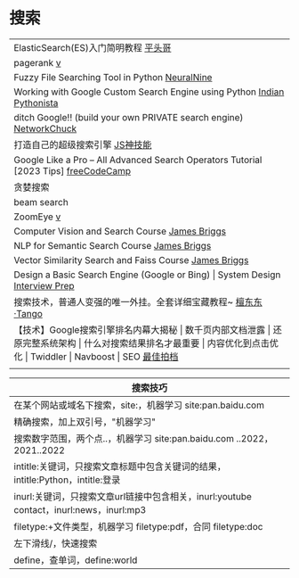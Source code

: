 # 搜索

|                                                                                                                                                                 |
| --------------------------------------------------------------------------------------------------------------------------------------------------------------- |
| ElasticSearch(ES)入门简明教程 [平头哥](https://www.youtube.com/playlist?list=PLg5ULjirtivu6ovHBnxp5sayC3F6Q6UNU)                                                         |
| pagerank [v](https://www.youtube.com/watch?v=OErjTY1EHGM\&list=PL9nxfq1tlKKnvvdiM1HUD5IyPxdttKcPB\&index=2)                                                     |
| Fuzzy File Searching Tool in Python [NeuralNine](https://www.youtube.com/watch?v=WNFBLi6CaTM)                                                                   |
| Working with Google Custom Search Engine using Python [Indian Pythonista](https://www.youtube.com/watch?v=IBhdLRheKyM)                                          |
| ditch Google!! (build your own PRIVATE search engine) [NetworkChuck](https://www.youtube.com/watch?v=ifT6npY39Dw)                                               |
| 打造自己的超级搜索引擎 [JS神技能](https://www.youtube.com/watch?v=e4S12pjMp8I)                                                                                                |
| Google Like a Pro – All Advanced Search Operators Tutorial \[2023 Tips] [freeCodeCamp](https://www.youtube.com/watch?v=BRiNw490Eq0)                             |
| 贪婪搜索                                                                                                                                                            |
| beam search                                                                                                                                                     |
| ZoomEye [v](https://www.youtube.com/watch?v=K9cM0BEdlZ4)                                                                                                        |
| Computer Vision and Search Course [James Briggs](https://www.youtube.com/playlist?list=PLIUOU7oqGTLhF5CrFLaAWKuA0LoFWtpQj)                                      |
| NLP for Semantic Search Course [James Briggs](https://www.youtube.com/playlist?list=PLIUOU7oqGTLgz-BI8bNMVGwQxIMuQddJO)                                         |
| Vector Similarity Search and Faiss Course [James Briggs](https://www.youtube.com/playlist?list=PLIUOU7oqGTLhlWpTz4NnuT3FekouIVlqc)                              |
| Design a Basic Search Engine (Google or Bing) \| System Design [Interview Prep](https://www.youtube.com/watch?v=0LTXCcVRQi0)                                    |
| 搜索技术，普通人变强的唯一外挂。全套详细宝藏教程\~ [檀东东·Tango](https://www.youtube.com/watch?v=tiN6T1LewmQ)                                                                             |
| 【技术】Google搜索引擎排名内幕大揭秘 \| 数千页内部文档泄露 \| 还原完整系统架构 \| 什么对搜索结果排名才最重要 \| 内容优化到点击优化 \| Twiddler \| Navboost \| SEO [最佳拍档](https://www.youtube.com/watch?v=P7g6tFDw70c) |
|                                                                                                                                                                 |

| 搜索技巧                                                                 |
| -------------------------------------------------------------------- |
| 在某个网站或域名下搜索，site:，机器学习 site:pan.baidu.com                            |
| 精确搜索，加上双引号，"机器学习"                                                    |
| 搜索数字范围，两个点..，机器学习 site:pan.baidu.com ..2022，2021..2022               |
| intitle:关键词，只搜索文章标题中包含关键词的结果，intitle:Python，intitle:登录               |
| inurl:关键词，只搜索文章url链接中包含相关，inurl:youtube contact，inurl:news，inurl:mp3 |
| filetype:+文件类型，机器学习 filetype:pdf，合同 filetype:doc                     |
| 左下滑线/，快速搜索                                                           |
| define，查单词，define:world                                              |
